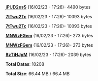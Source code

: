 [**jPUD2esS**](/data/jPUD2esS.txt) (16/02/23 - 17:26)- 4490 bytes

[**7tTwu2Tc**](/data/7tTwu2Tc.txt) (16/02/23 - 17:26)- 10093 bytes

[**7tTwu2Tc**](/data/7tTwu2Tc.txt) (16/02/23 - 17:26)- 10093 bytes

[**MNWzFGem**](/data/MNWzFGem.txt) (16/02/23 - 17:26)- 273 bytes

[**MNWzFGem**](/data/MNWzFGem.txt) (16/02/23 - 17:26)- 273 bytes

[**BzTiHJpM**](/data/BzTiHJpM.txt) (16/02/23 - 17:26)- 2039 bytes

**Total Datas**: 10208

**Total Size**: 66.44 MB / 66.4 MB